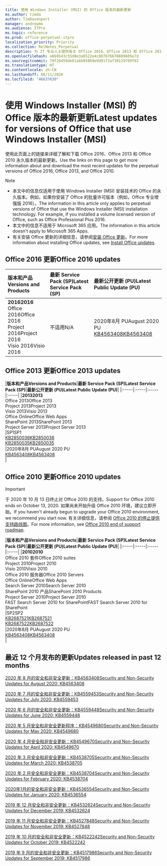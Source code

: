 ```yaml
---
title: 使用 Windows Installer (MSI) 的 Office 版本的最新更新
ms.author: timda
author: TimDavenport
manager: andrewmo
ms.audience: ITPro
ms.topic: reference
ms.prod: office-perpetual-itpro
localization_priority: Priority
ms.collection: RelNotes_Perpetual
description: 为 IT 专业人士提供有关 Office 2016、Office 2013 和 Office 2010 永久版本的最新更新信息的链接
ms.openlocfilehash: a869543c55d0e3a6522e4c807b76670889605e7d
ms.sourcegitcommit: 79f26d59de01abb85869e9d91f3af30129709f62
ms.translationtype: HT
ms.contentlocale: zh-CN
ms.lasthandoff: 08/11/2020
ms.locfileid: "46637630"
---
```

# <a name="latest-updates-for-versions-of-office-that-use-windows-installer-msi"></a><span data-ttu-id="f2741-103">使用 Windows Installer (MSI) 的 Office 版本的最新更新</span><span class="sxs-lookup"><span data-stu-id="f2741-103">Latest updates for versions of Office that use Windows Installer (MSI)</span></span>

<span data-ttu-id="f2741-104">使用此页面上的链接来详细了解和下载 Office 2016、Office 2013 和 Office 2010 永久版本的最新更新。</span><span class="sxs-lookup"><span data-stu-id="f2741-104">Use the links on this page to get more information about and download the most recent updates for the perpetual versions of Office 2016, Office 2013, and Office 2010.</span></span>
  
 
> [!NOTE]
> - <span data-ttu-id="f2741-p101">本文中的信息仅适用于使用 Windows Installer (MSI) 安装技术的 Office 的永久版本。例如，如果你安装了 Office 的批量许可版本（例如，Office 专业增强版 2016）。</span><span class="sxs-lookup"><span data-stu-id="f2741-p101">The information in this article only applies to perpetual versions of Office that use the Windows Installer (MSI) installation technology. For example, if you installed a volume licensed version of Office, such as Office Professional Plus 2016.</span></span>
> - <span data-ttu-id="f2741-107">本文中的信息不适用于 Microsoft 365 应用。</span><span class="sxs-lookup"><span data-stu-id="f2741-107">The information in this article doesn't apply to Microsoft 365 Apps.</span></span>
> - <span data-ttu-id="f2741-108">有关安装 Office 更新的详细信息，请参阅[安装 Office 更新](https://support.office.com/article/2ab296f3-7f03-43a2-8e50-46de917611c5)。</span><span class="sxs-lookup"><span data-stu-id="f2741-108">For more information about installing Office updates, see [Install Office updates](https://support.office.com/article/2ab296f3-7f03-43a2-8e50-46de917611c5).</span></span> 


## <a name="office-2016-updates"></a><span data-ttu-id="f2741-109">Office 2016 更新</span><span class="sxs-lookup"><span data-stu-id="f2741-109">Office 2016 updates</span></span>

|<span data-ttu-id="f2741-110">**版本和产品**</span><span class="sxs-lookup"><span data-stu-id="f2741-110">**Versions and Products**</span></span>|<span data-ttu-id="f2741-111">**最新 Service Pack (SP)**</span><span class="sxs-lookup"><span data-stu-id="f2741-111">**Latest Service Pack (SP)**</span></span>|<span data-ttu-id="f2741-112">**最新公开更新 (PU)**</span><span class="sxs-lookup"><span data-stu-id="f2741-112">**Latest Public Update (PU)**</span></span>|
|:-----|:-----|:-----|
|<span data-ttu-id="f2741-113">**2016**</span><span class="sxs-lookup"><span data-stu-id="f2741-113">**2016**</span></span> <br/> <span data-ttu-id="f2741-114">Office 2016</span><span class="sxs-lookup"><span data-stu-id="f2741-114">Office 2016</span></span>  <br/> <span data-ttu-id="f2741-115">Project 2016</span><span class="sxs-lookup"><span data-stu-id="f2741-115">Project 2016</span></span>  <br/> <span data-ttu-id="f2741-116">Visio 2016</span><span class="sxs-lookup"><span data-stu-id="f2741-116">Visio 2016</span></span>  <br/> |<span data-ttu-id="f2741-117">不适用</span><span class="sxs-lookup"><span data-stu-id="f2741-117">N/A</span></span>  <br/> |<span data-ttu-id="f2741-118">2020年8月 PU</span><span class="sxs-lookup"><span data-stu-id="f2741-118">August 2020 PU</span></span>  <br/> [<span data-ttu-id="f2741-119">KB4563408</span><span class="sxs-lookup"><span data-stu-id="f2741-119">KB4563408</span></span>](https://support.microsoft.com/help/4563408) <br/> |
   
## <a name="office-2013-updates"></a><span data-ttu-id="f2741-120">Office 2013 更新</span><span class="sxs-lookup"><span data-stu-id="f2741-120">Office 2013 updates</span></span>

|<span data-ttu-id="f2741-121">**版本和产品**</span><span class="sxs-lookup"><span data-stu-id="f2741-121">**Versions and Products**</span></span>|<span data-ttu-id="f2741-122">**最新 Service Pack (SP)**</span><span class="sxs-lookup"><span data-stu-id="f2741-122">**Latest Service Pack (SP)**</span></span>|<span data-ttu-id="f2741-123">**最新公开更新 (PU)**</span><span class="sxs-lookup"><span data-stu-id="f2741-123">**Latest Public Update (PU)**</span></span>|
|:-----|:-----|:-----|:-----|
|<span data-ttu-id="f2741-124">**2013**</span><span class="sxs-lookup"><span data-stu-id="f2741-124">**2013**</span></span> <br/> <span data-ttu-id="f2741-125">Office 2013</span><span class="sxs-lookup"><span data-stu-id="f2741-125">Office 2013</span></span>  <br/> <span data-ttu-id="f2741-126">Project 2013</span><span class="sxs-lookup"><span data-stu-id="f2741-126">Project 2013</span></span>  <br/> <span data-ttu-id="f2741-127">Visio 2013</span><span class="sxs-lookup"><span data-stu-id="f2741-127">Visio 2013</span></span>  <br/> <span data-ttu-id="f2741-128">Office Online</span><span class="sxs-lookup"><span data-stu-id="f2741-128">Office Web Apps</span></span>  <br/> <span data-ttu-id="f2741-129">SharePoint 2013</span><span class="sxs-lookup"><span data-stu-id="f2741-129">SharePoint 2013</span></span>  <br/> <span data-ttu-id="f2741-130">Project Server 2013</span><span class="sxs-lookup"><span data-stu-id="f2741-130">Project Server 2013</span></span>  <br/> |<span data-ttu-id="f2741-131">SP1</span><span class="sxs-lookup"><span data-stu-id="f2741-131">SP1</span></span> <br/> [<span data-ttu-id="f2741-132">KB2850036</span><span class="sxs-lookup"><span data-stu-id="f2741-132">KB2850036</span></span>](https://support.microsoft.com/kb/2850036) <br/>[<span data-ttu-id="f2741-133">KB2850035</span><span class="sxs-lookup"><span data-stu-id="f2741-133">KB2850035</span></span>](https://support.microsoft.com/kb/2850035) <br/> |<span data-ttu-id="f2741-134">2020年8月 PU</span><span class="sxs-lookup"><span data-stu-id="f2741-134">August 2020 PU</span></span>  <br/> [<span data-ttu-id="f2741-135">KB4563408</span><span class="sxs-lookup"><span data-stu-id="f2741-135">KB4563408</span></span>](https://support.microsoft.com/help/4563408) <br/> |
   
## <a name="office-2010-updates"></a><span data-ttu-id="f2741-136">Office 2010 更新</span><span class="sxs-lookup"><span data-stu-id="f2741-136">Office 2010 updates</span></span>
> [!IMPORTANT]
> <span data-ttu-id="f2741-137">于 2020 年 10 月 13 日终止对 Office 2010 的支持。</span><span class="sxs-lookup"><span data-stu-id="f2741-137">Support for Office 2010 ends on October 13, 2020.</span></span> <span data-ttu-id="f2741-138">如果尚未开始升级 Office 2010 环境，建议立即开始。</span><span class="sxs-lookup"><span data-stu-id="f2741-138">If you haven't already begun to upgrade your Office 2010 environment, we recommend you start now.</span></span> <span data-ttu-id="f2741-139">有关详细信息，请参阅 [Office 2010 的停止提供支持路线图](https://docs.microsoft.com/DeployOffice/office-2010-end-support-roadmap)。</span><span class="sxs-lookup"><span data-stu-id="f2741-139">For more information, see [Office 2010 end of support roadmap](https://docs.microsoft.com/DeployOffice/office-2010-end-support-roadmap).</span></span> 

|<span data-ttu-id="f2741-140">**版本和产品**</span><span class="sxs-lookup"><span data-stu-id="f2741-140">**Versions and Products**</span></span>|<span data-ttu-id="f2741-141">**最新 Service Pack (SP)**</span><span class="sxs-lookup"><span data-stu-id="f2741-141">**Latest Service Pack (SP)**</span></span>|<span data-ttu-id="f2741-142">**最新公开更新 (PU)**</span><span class="sxs-lookup"><span data-stu-id="f2741-142">**Latest Public Update (PU)**</span></span>|
|:-----|:-----|:-----|:-----|
|<span data-ttu-id="f2741-143">**2010**</span><span class="sxs-lookup"><span data-stu-id="f2741-143">**2010**</span></span> <br/> <span data-ttu-id="f2741-144">Office 2010 套件</span><span class="sxs-lookup"><span data-stu-id="f2741-144">Office 2010 suites</span></span>  <br/> <span data-ttu-id="f2741-145">Project 2010</span><span class="sxs-lookup"><span data-stu-id="f2741-145">Project 2010</span></span>  <br/> <span data-ttu-id="f2741-146">Visio 2010</span><span class="sxs-lookup"><span data-stu-id="f2741-146">Visio 2010</span></span>  <br/> <span data-ttu-id="f2741-147">Office 2010 服务器</span><span class="sxs-lookup"><span data-stu-id="f2741-147">Office 2010 Servers</span></span>  <br/> <span data-ttu-id="f2741-148">Office Online</span><span class="sxs-lookup"><span data-stu-id="f2741-148">Office Web Apps</span></span>  <br/> <span data-ttu-id="f2741-149">Search Server 2010</span><span class="sxs-lookup"><span data-stu-id="f2741-149">Search Server 2010</span></span>  <br/> <span data-ttu-id="f2741-150">SharePoint 2010 产品</span><span class="sxs-lookup"><span data-stu-id="f2741-150">SharePoint 2010 Products</span></span>  <br/> <span data-ttu-id="f2741-151">Project Server 2010</span><span class="sxs-lookup"><span data-stu-id="f2741-151">Project Server 2010</span></span>  <br/> <span data-ttu-id="f2741-152">FAST Search Server 2010 for SharePoint</span><span class="sxs-lookup"><span data-stu-id="f2741-152">FAST Search Server 2010 for SharePoint</span></span>  <br/> |<span data-ttu-id="f2741-153">SP2</span><span class="sxs-lookup"><span data-stu-id="f2741-153">SP2</span></span> <br/>[<span data-ttu-id="f2741-154">KB2687521</span><span class="sxs-lookup"><span data-stu-id="f2741-154">KB2687521</span></span>](https://support.microsoft.com/kb/2687521) <br/> [<span data-ttu-id="f2741-155">KB2687522</span><span class="sxs-lookup"><span data-stu-id="f2741-155">KB2687522</span></span>](https://support.microsoft.com/kb/2687522) <br/> |<span data-ttu-id="f2741-156">2020年8月 PU</span><span class="sxs-lookup"><span data-stu-id="f2741-156">August 2020 PU</span></span>  <br/> [<span data-ttu-id="f2741-157">KB4563408</span><span class="sxs-lookup"><span data-stu-id="f2741-157">KB4563408</span></span>](https://support.microsoft.com/help/4563408) <br/>|
   

   
## <a name="updates-released-in-past-12-months"></a><span data-ttu-id="f2741-158">最近 12 个月发布的更新</span><span class="sxs-lookup"><span data-stu-id="f2741-158">Updates released in past 12 months</span></span>
[<span data-ttu-id="f2741-159">2020 年 8 月的安全和非安全更新：KB4563408</span><span class="sxs-lookup"><span data-stu-id="f2741-159">Security and Non-Security Updates for August 2020: KB4563408</span></span>](https://support.microsoft.com/help/4563408)

[<span data-ttu-id="f2741-160">2020 年 7 月的安全和非安全更新：KB4559453</span><span class="sxs-lookup"><span data-stu-id="f2741-160">Security and Non-Security Updates for July 2020: KB4559453</span></span>](https://support.microsoft.com/help/4559453)

[<span data-ttu-id="f2741-161">2020 年 6 月的安全和非安全更新：KB4559448</span><span class="sxs-lookup"><span data-stu-id="f2741-161">Security and Non-Security Updates for June 2020: KB4559448</span></span>](https://support.microsoft.com/help/4559448)

[<span data-ttu-id="f2741-162">2020 年 5 月安全和非安全更新程序：KB4549680</span><span class="sxs-lookup"><span data-stu-id="f2741-162">Security and Non-Security Updates for May 2020: KB4549680</span></span>](https://support.microsoft.com/help/4549680)

[<span data-ttu-id="f2741-163">2020 年 4 月安全和非安全更新：KB4549670</span><span class="sxs-lookup"><span data-stu-id="f2741-163">Security and Non-Security Updates for April 2020: KB4549670</span></span>](https://support.microsoft.com/help/4549670)

[<span data-ttu-id="f2741-164">2020 年 3 月安全和非安全更新：KB4538705</span><span class="sxs-lookup"><span data-stu-id="f2741-164">Security and Non-Security Updates for March 2020: KB4538705</span></span>](https://support.microsoft.com/help/4538705)

[<span data-ttu-id="f2741-165">2020 年 2 月安全和非安全更新：KB4538704</span><span class="sxs-lookup"><span data-stu-id="f2741-165">Security and Non-Security Updates for February 2020: KB4538704</span></span>](https://support.microsoft.com/help/4538704)

[<span data-ttu-id="f2741-166">2020年1月的安全和非安全更新：KB4536554</span><span class="sxs-lookup"><span data-stu-id="f2741-166">Security and Non-Security Updates for January 2020: KB4536554</span></span>](https://support.microsoft.com/help/4536554)

[<span data-ttu-id="f2741-167">2019 年 12 月安全和非安全更新：KB4532624</span><span class="sxs-lookup"><span data-stu-id="f2741-167">Security and Non-Security Updates for December 2019: KB4532624</span></span>](https://support.microsoft.com/help/4532624)

[<span data-ttu-id="f2741-168">2019 年 11 月安全和非安全更新：KB4527848</span><span class="sxs-lookup"><span data-stu-id="f2741-168">Security and Non-Security Updates for November 2019: KB4527848</span></span>](https://support.microsoft.com/help/4527848)

[<span data-ttu-id="f2741-169">2019 年 10 月的安全和非安全更新：KB4522242</span><span class="sxs-lookup"><span data-stu-id="f2741-169">Security and Non-Security Updates for October 2019: KB4522242</span></span>](https://support.microsoft.com/help/4522242)

[<span data-ttu-id="f2741-170">2019 年 9 月的安全和非安全更新：KB4517986</span><span class="sxs-lookup"><span data-stu-id="f2741-170">Security and Non-Security Updates for September 2019: KB4517986</span></span>](https://support.microsoft.com/help/4517986 )



</br>